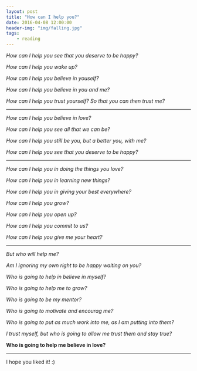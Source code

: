 ```yaml
---
layout: post 
title: "How can I help you?"
date: 2016-04-08 12:00:00
header-img: "img/falling.jpg"
tags:
    - reading
---
```


*How can I help you see that you deserve to be happy?*

*How can I help you wake up?*

*How can I help you believe in youself?*

*How can I help you believe in you and me?*

*How can I help you trust yourself? So that you can then trust me?*

---


*How can I help you believe in love?*

*How can I help you see all that we can be?*

*How can I help you still be you, but a better you, with me?*

*How can I help you see that you deserve to be happy?*


---

*How can I help you in doing the things you love?*

*How can I help you in learning new things?*

*How can I help you in giving your best everywhere?*

*How can I help you grow?*

*How can I help you open up?*

*How can I help you commit to us?*

*How can I help you give me your heart?*

---

*But who will help me?*

*Am I ignoring my own right to be happy waiting on you?*

*Who is going to help in believe in myself?*

*Who is going to help me to grow?*

*Who is going to be my mentor?*

*Who is going to motivate and encourag me?*

*Who is going to put as much work into me, as I am putting into them?*

*I trust myself, but who is going to allow me trust them and stay true?*

**Who is going to help me believe in love?**

----

I hope you liked it! :) 




